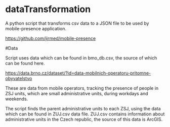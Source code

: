 # dataTransformation

A python script that transforms csv data to a JSON file to be used by mobile-presence application.

https://github.com/jirmed/mobile-presence

#Data

Script uses data which can be found in bmo_db.csv, the source of which can be found here.

https://data.brno.cz/dataset/?id=data-mobilnich-operatoru-pritomne-obyvatelstvo

These are data from mobile operators, tracking the presence of people in ZSJ units, which are small administrative units, during workdays and weekends.

The script finds the parent administrative units to each ZSJ, using the data which can be found in ZUJ.csv data file. ZUJ.csv contains information about administrative units in the Czech republic, the source of this data is ArcGIS.
